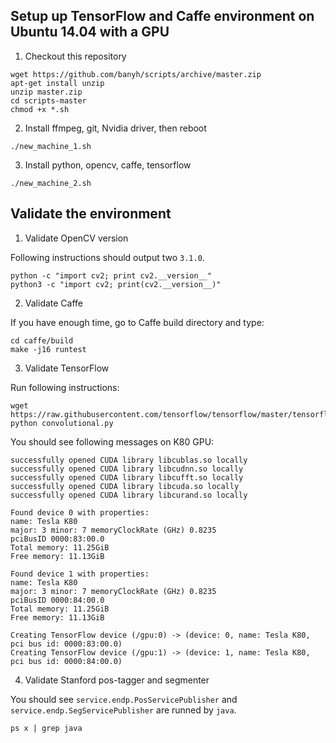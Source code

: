 ## Setup up TensorFlow and Caffe environment on Ubuntu 14.04 with a GPU

1. Checkout this repository

```shell-script
wget https://github.com/banyh/scripts/archive/master.zip
apt-get install unzip
unzip master.zip
cd scripts-master
chmod +x *.sh
```


2. Install ffmpeg, git, Nvidia driver, then reboot

```shell-script
./new_machine_1.sh
```


3. Install python, opencv, caffe, tensorflow

```shell-script
./new_machine_2.sh
```


## Validate the environment

1. Validate OpenCV version

Following instructions should output two `3.1.0`.

```shell-script
python -c "import cv2; print cv2.__version__"
python3 -c "import cv2; print(cv2.__version__)"
```


2. Validate Caffe

If you have enough time, go to Caffe build directory and type:

```shell-script
cd caffe/build
make -j16 runtest
```


3. Validate TensorFlow

Run following instructions:

```shell-script
wget https://raw.githubusercontent.com/tensorflow/tensorflow/master/tensorflow/models/image/mnist/convolutional.py
python convolutional.py
```

You should see following messages on K80 GPU:

```
successfully opened CUDA library libcublas.so locally
successfully opened CUDA library libcudnn.so locally
successfully opened CUDA library libcufft.so locally
successfully opened CUDA library libcuda.so locally
successfully opened CUDA library libcurand.so locally

Found device 0 with properties:
name: Tesla K80
major: 3 minor: 7 memoryClockRate (GHz) 0.8235
pciBusID 0000:83:00.0
Total memory: 11.25GiB
Free memory: 11.13GiB

Found device 1 with properties:
name: Tesla K80
major: 3 minor: 7 memoryClockRate (GHz) 0.8235
pciBusID 0000:84:00.0
Total memory: 11.25GiB
Free memory: 11.13GiB

Creating TensorFlow device (/gpu:0) -> (device: 0, name: Tesla K80, pci bus id: 0000:83:00.0)
Creating TensorFlow device (/gpu:1) -> (device: 1, name: Tesla K80, pci bus id: 0000:84:00.0)
```


4. Validate Stanford pos-tagger and segmenter

You should see `service.endp.PosServicePublisher` and `service.endp.SegServicePublisher` are runned by `java`.

```shell-script
ps x | grep java
```

